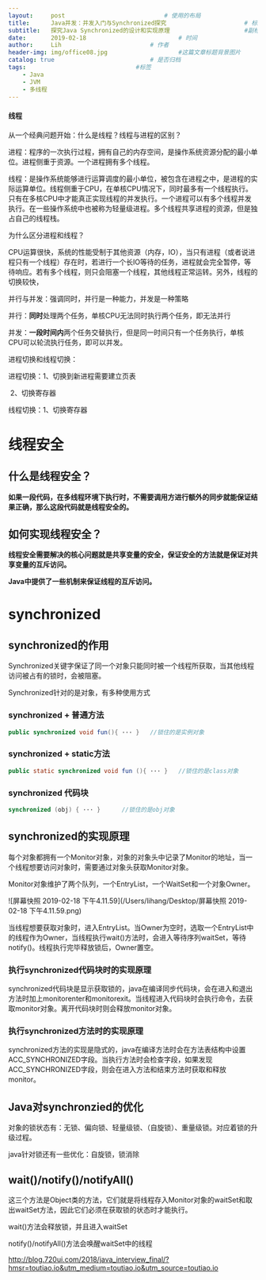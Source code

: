 ```yaml
---
layout:     post   				        	# 使用的布局
title:      Java并发：并发入门与Synchronized探究				  		# 标题 
subtitle:   探究Java Synchronized的设计和实现原理          			#副标题
date:       2019-02-18 				      		# 时间
author:     Lih 						# 作者
header-img: img/office08.jpg 					#这篇文章标题背景图片
catalog: true 							# 是否归档
tags:								#标签
    - Java
    - JVM
    - 多线程
---
```


#### 线程

从一个经典问题开始：什么是线程？线程与进程的区别？

进程：程序的一次执行过程，拥有自己的内存空间，是操作系统资源分配的最小单位。进程侧重于资源。一个进程拥有多个线程。

线程：是操作系统能够进行运算调度的最小单位，被包含在进程之中，是进程的实际运算单位。线程侧重于CPU，在单核CPU情况下，同时最多有一个线程执行。只有在多核CPU中才能真正实现线程的并发执行。一个进程可以有多个线程并发执行。在一些操作系统中也被称为轻量级进程。多个线程共享进程的资源，但是独占自己的线程栈。

为什么区分进程和线程？

CPU运算很快，系统的性能受制于其他资源（内存，IO），当只有进程（或者说进程只有一个线程）存在时，若进行一个长IO等待的任务，进程就会完全暂停，等待响应。若有多个线程，则只会阻塞一个线程，其他线程正常运转。另外，线程的切换较快，

并行与并发：强调同时，并行是一种能力，并发是一种策略

并行：**同时**处理两个任务，单核CPU无法同时执行两个任务，即无法并行

并发：**一段时间内**两个任务交替执行，但是同一时间只有一个任务执行，单核CPU可以轮流执行任务，即可以并发。

进程切换和线程切换：

进程切换：1、切换到新进程需要建立页表

​			2、切换寄存器

线程切换：1、切换寄存器

























#  线程安全

## 什么是线程安全？

**如果一段代码，在多线程环境下执行时，不需要调用方进行额外的同步就能保证结果正确，那么这段代码就是线程安全的。**

## 如何实现线程安全？

**线程安全需要解决的核心问题就是共享变量的安全，保证安全的方法就是保证对共享变量的互斥访问。**

**Java中提供了一些机制来保证线程的互斥访问。**

# synchronized



## synchronized的作用

Synchronized关键字保证了同一个对象只能同时被一个线程所获取，当其他线程访问被占有的锁时，会被阻塞。

Synchronized针对的是对象，有多种使用方式

### synchronized + 普通方法

```java
public synchronized void fun(){	···	}	//锁住的是实例对象
```

### synchronized + static方法

```java
public static synchronized void fun (){	···	}	//锁住的是class对象
```

### synchronized 代码块

```java
synchronized (obj) { ··· }		//锁住的是obj对象
```



## synchronized的实现原理

每个对象都拥有一个Monitor对象，对象的对象头中记录了Monitor的地址，当一个线程想要访问对象时，需要通过对象头获取Monitor对象。

Monitor对象维护了两个队列，一个EntryList，一个WaitSet和一个对象Owner。

![屏幕快照 2019-02-18 下午4.11.59](/Users/lihang/Desktop/屏幕快照 2019-02-18 下午4.11.59.png)

当线程想要获取对象时，进入EntryList。当Owner为空时，选取一个EntryList中的线程作为Owner，当线程执行wait()方法时，会进入等待序列waitSet，等待notify()。线程执行完毕释放锁后，Owner置空。

### 执行synchronized代码块时的实现原理

synchronized代码块是显示获取锁的，java在编译同步代码块，会在进入和退出方法时加上monitorenter和monitorexit。当线程进入代码块时会执行命令，去获取monitor对象。离开代码块时则会释放monitor对象。

### 执行synchronized方法时的实现原理

synchronized方法的实现是隐式的，java在编译方法时会在方法表结构中设置ACC_SYNCHRONIZED字段。当执行方法时会检查字段，如果发现ACC_SYNCHRONIZED字段，则会在进入方法和结束方法时获取和释放monitor。

## Java对synchronzied的优化

对象的锁状态有：无锁、偏向锁、轻量级锁、（自旋锁）、重量级锁。对应着锁的升级过程。

java针对锁还有一些优化：自旋锁，锁消除

## wait()/notify()/notifyAll()

这三个方法是Object类的方法，它们就是将线程存入Monitor对象的waitSet和取出waitSet方法，因此它们必须在获取锁的状态时才能执行。

wait()方法会释放锁，并且进入waitSet

notify()/notifyAll()方法会唤醒waitSet中的线程

http://blog.720ui.com/2018/java_interview_final/?hmsr=toutiao.io&utm_medium=toutiao.io&utm_source=toutiao.io